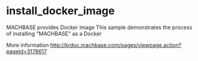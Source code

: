 # install_docker_image

MACHBASE provides Docker image
This sample demonstrates the process of installing "MACHBASE" as a Docker

More information <http://krdoc.machbase.com/pages/viewpage.action?pageId=3178617>

